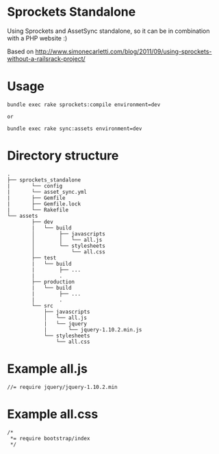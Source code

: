 # Sprockets Standalone

Using Sprockets and AssetSync standalone, so it can be in combination with a PHP website :) 

Based on http://www.simonecarletti.com/blog/2011/09/using-sprockets-without-a-railsrack-project/




# Usage

	bundle exec rake sprockets:compile environment=dev
	
	or
	
	bundle exec rake sync:assets environment=dev
	




# Directory structure

	.
	├── sprockets_standalone
	|		└── config
	|       └── asset_sync.yml
	|		├── Gemfile
	|		├── Gemfile.lock
	|		└── Rakefile
	└── assets
			├── dev
			|   └── build
			│        ├── javascripts
			│        │   └── all.js
			│        └── stylesheets
			│            └── all.css
			├── test
			|   └── build
			|        ├── ...
			|        .
			├── production
			|   └── build
			|        ├── ...
			|        .
			└── src
			    ├── javascripts
			    │   └── all.js
			    |   └── jquery
			    |       └── jquery-1.10.2.min.js
			    └── stylesheets
			        └── all.css






# Example all.js

	//= require jquery/jquery-1.10.2.min
	
	
	
	
# Example all.css

	/*
	 *= require bootstrap/index
	 */
